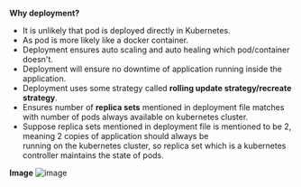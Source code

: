 **Why deployment?**
- It is unlikely that pod is deployed directly in Kubernetes.
- As pod is more likely like a docker container.
- Deployment ensures auto scaling and auto healing which pod/container doesn't.
- Deployment will ensure no downtime of application running inside the application.
- Deployment uses some strategy called **rolling update strategy/recreate strategy**.
- Ensures number of **replica sets** mentioned in deployment file matches with number of pods always available on kubernetes cluster.
- Suppose replica sets mentioned in deployment file is mentioned to be 2, meaning 2 copies of application should always be  
  running on the kubernetes cluster, so replica set which is a kubernetes controller maintains the state of pods.

**Image**
![image](https://github.com/prachikapoor3009/kubernetes/assets/66333390/7e355201-7eac-427c-8b59-7fec62e20a7a)




